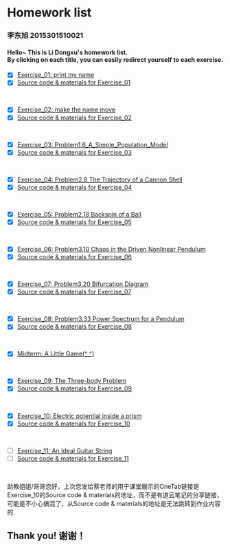 # Homework list
### 李东旭 2015301510021
#### Hello~  This is Li Dongxu's homework list.</br>By clicking on each title, you can easily redirect yourself to each exercise.

- [x] [Exercise_01: print my name](https://github.com/SoBeautifulRabbit/computational_physics_N2015301510021/tree/master/Exercise_01-%20print%20my%20name/README.md)
- [x] [Source code & materials for Exercise_01](https://github.com/SoBeautifulRabbit/computational_physics_N2015301510021/tree/master/Exercise_01-%20print%20my%20name)
</br>

- [x] [Exercise_02: make the name move](http://note.youdao.com/noteshare?id=2572a6ddbd67dd5ebe7779f438d5549c)
- [x] [Source code & materials for Exercise_02](https://github.com/SoBeautifulRabbit/computational_physics_N2015301510021/tree/master/Exercise_02-%20make%20the%20name%20move)
</br>

- [x] [Exercise_03: Problem1.6_A_Simple_Population_Model](http://note.youdao.com/noteshare?id=71be9b3147f8de35a7c83403fef3e943&sub=WEB8bf24e1af4dfb745d86be0a4d67ba03d)
- [x] [Source code & materials for Exercise_03](https://github.com/SoBeautifulRabbit/computational_physics_N2015301510021/tree/master/Exercise_03-Problem1.6_A_Simple_Population_Model)
</br>

- [x] [Exercise_04: Problem2.8 The Trajectory of a Cannon Shell](http://note.youdao.com/noteshare?id=d8570f0c5be621e06123c8d967340d87&sub=35B1B418669344A2B25E4FAA5A8EFAC5)
- [x] [Source code & materials for Exercise_04](https://github.com/SoBeautifulRabbit/computational_physics_N2015301510021/tree/master/Exercise_04-%20Problem2.8_The_Trajectory_of_a_Cannon_Shell)
</br>

- [x] [Exercise_05: Problem2.18 Backspin of a Ball](http://note.youdao.com/noteshare?id=1a051c3a4edf6da80abc9f736588a770&sub=738C6ED35CDD4A77BBB56568F66A41BA)
- [x] [Source code & materials for Exercise_05](https://github.com/SoBeautifulRabbit/computational_physics_N2015301510021/tree/master/Exercise_05-%20Problem2.18_Backspin_of_a_Ball)
</br>

- [x] [Exercise_06: Problem3.10 Chaos in the Driven Nonlinear Pendulum](http://note.youdao.com/noteshare?id=9c453927ab19b13bccbcfa630f0d4828&sub=B98837925E61495AAA96D62866939752)
- [x] [Source code & materials for Exercise_06](https://github.com/SoBeautifulRabbit/computational_physics_N2015301510021/tree/master/Exercise_06-%20Problem3.10_Chaos_in_the_Driven_Nonlinear_Pendulum)
</br>

- [x] [Exercise_07: Problem3.20 Bifurcation Diagram](http://note.youdao.com/noteshare?id=596b537faa1724930e60b0a0c33e79b0&sub=4471E339EC044A7C81433B55E8340118)
- [x] [Source code & materials for Exercise_07](https://github.com/SoBeautifulRabbit/computational_physics_N2015301510021/tree/master/Exercise_07-%20Problem3.20_Bifurcation_Diagram)
</br>

- [x] [Exercise_08: Problem3.33 Power Spectrum for a Pendulum](http://note.youdao.com/noteshare?id=c671d6ad22585eb46b97909941da34f6&sub=85F68E6EABD54B35AF301BEA328BE438)
- [x] [Source code & materials for Exercise_08](https://github.com/SoBeautifulRabbit/computational_physics_N2015301510021/tree/master/Exercise_08-%20Problem3.33_Power_Spectrum_for_a_pendulum)
</br>

- [x] [Midterm: A Little Game(^ ^)](https://github.com/SoBeautifulRabbit/computational_physics_N2015301510021/tree/master/Midterm_A_Little_Game)
</br>

- [x] [Exercise_09: The Three-body Problem](http://note.youdao.com/noteshare?id=1d51a5e229cafeb6e967bd81ed28f59a&sub=59E64DB105614452A50D2E6C3C165462)
- [x] [Source code & materials for Exercise_09](https://github.com/SoBeautifulRabbit/computational_physics_N2015301510021/tree/master/Exercise_09-%20The_Three-body_Problem)
</br>

- [x] [Exercise_10: Electric potential inside a prism](http://note.youdao.com/noteshare?id=65ef844d1903367bc7db95ecce9db28b&sub=1B603B519D64456AB667AA5CA35E0B36)
- [x] [Source code & materials for Exercise_10](https://github.com/SoBeautifulRabbit/computational_physics_N2015301510021/tree/master/Exercise_10-%20Problem5.1_Electric_potential_inside_a_prism)
</br>

- [ ] [Exercise_11: An Ideal Guitar String]()
- [ ] [Source code & materials for Exercise_11](https://github.com/SoBeautifulRabbit/computational_physics_N2015301510021/tree/master/Exercise_11-%20Problem6.4_An_Ideal_Guitar_String)
</br>

助教姐姐/哥哥您好，上次您发给蔡老师的用于课堂展示的OneTab链接是Exercise_10的Source code & materials的地址，而不是有道云笔记的分享链接，可能是不小心搞混了，从Source code & materials的地址是无法跳转到作业内容的.
## Thank you! 谢谢！

